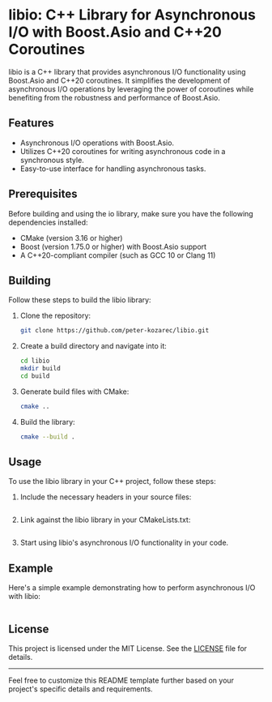 # libio: C++ Library for Asynchronous I/O with Boost.Asio and C++20 Coroutines

libio is a C++ library that provides asynchronous I/O functionality using Boost.Asio and C++20 coroutines. It simplifies the development of asynchronous I/O operations by leveraging the power of coroutines while benefiting from the robustness and performance of Boost.Asio.

## Features

- Asynchronous I/O operations with Boost.Asio.
- Utilizes C++20 coroutines for writing asynchronous code in a synchronous style.
- Easy-to-use interface for handling asynchronous tasks.

## Prerequisites

Before building and using the io library, make sure you have the following dependencies installed:

- CMake (version 3.16 or higher)
- Boost (version 1.75.0 or higher) with Boost.Asio support
- A C++20-compliant compiler (such as GCC 10 or Clang 11)

## Building

Follow these steps to build the libio library:

1. Clone the repository:

   ```bash
   git clone https://github.com/peter-kozarec/libio.git
   ```

2. Create a build directory and navigate into it:

   ```bash
   cd libio
   mkdir build
   cd build
   ```

3. Generate build files with CMake:

   ```bash
   cmake ..
   ```

4. Build the library:

   ```bash
   cmake --build .
   ```

## Usage

To use the libio library in your C++ project, follow these steps:

1. Include the necessary headers in your source files:

   ```cpp
   
   ```

2. Link against the libio library in your CMakeLists.txt:

   ```cmake
   
   ```

3. Start using libio's asynchronous I/O functionality in your code.

## Example

Here's a simple example demonstrating how to perform asynchronous I/O with libio:

```cpp

```

## License

This project is licensed under the MIT License. See the [LICENSE](LICENSE) file for details.

---

Feel free to customize this README template further based on your project's specific details and requirements.